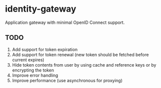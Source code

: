 # identity-gateway
Application gateway with minimal OpenID Connect support.

## TODO

1. Add support for token expiration
2. Add support for token renewal (new token should be fetched before current expires)
3. Hide token contents from user by using cache and reference keys or by encrypting the token
4. Improve error handling
5. Improve performance (use asynchronous for proxying) 
